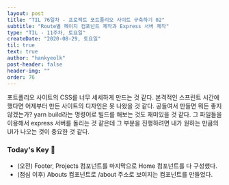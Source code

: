 ```yaml
---
layout: post
title: "TIL 76일차 - 프로젝트 포트폴리오 사이트 구축하기 02"
subtitle: "Route별 페이지 컴포넌트 제작과 Express 서버 제작"
type: "TIL - 11주차, 토요일"
createDate: "2020-08-29, 토요일"
til: true
text: true
author: "hankyeolk"
post-header: false
header-img: ""
order: 76
---
```


포트폴리오 사이트의 CSS를 너무 세세하게 만드는 것 같다. 본격적인 스프린트 시간에 했다면 어제부터 만든 사이트의 디자인은 못 나왔을 것 같다. 공들여서 만들면 뭐든 좋지 않겠는가? yarn build라는 명령어로 빌드를 해보는 것도 재미있을 것 같다. 그 파일들을 이용해서 express 서버를 돌리는 것 같은데 그 부분을 진행하려면 내가 원하는 만큼의 UI가 나오는 것이 중요한 것 같다.
<br>

### Today's Key 🦄

- (오전) Footer, Projects 컴포넌트를 마지막으로 Home 컴포넌트를 다 구성했다.
- (점심 이후) Abouts 컴포넌트로 /about 주소로 보여지는 컴포넌트를 만들었다.
